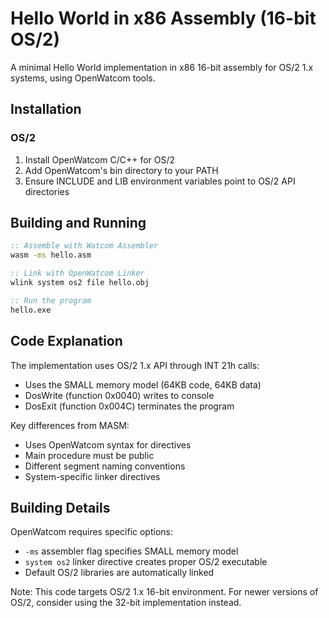 # Hello World in x86 Assembly (16-bit OS/2)

A minimal Hello World implementation in x86 16-bit assembly for OS/2 1.x systems, using OpenWatcom tools.

## Installation

### OS/2
1. Install OpenWatcom C/C++ for OS/2
2. Add OpenWatcom's bin directory to your PATH
3. Ensure INCLUDE and LIB environment variables point to OS/2 API directories

## Building and Running

```cmd
:: Assemble with Watcom Assembler
wasm -ms hello.asm

:: Link with OpenWatcom Linker
wlink system os2 file hello.obj

:: Run the program
hello.exe
```

## Code Explanation

The implementation uses OS/2 1.x API through INT 21h calls:
- Uses the SMALL memory model (64KB code, 64KB data)
- DosWrite (function 0x0040) writes to console
- DosExit (function 0x004C) terminates the program

Key differences from MASM:
- Uses OpenWatcom syntax for directives
- Main procedure must be public
- Different segment naming conventions
- System-specific linker directives

## Building Details

OpenWatcom requires specific options:
- `-ms` assembler flag specifies SMALL memory model
- `system os2` linker directive creates proper OS/2 executable
- Default OS/2 libraries are automatically linked

Note: This code targets OS/2 1.x 16-bit environment. For newer versions of OS/2, consider using the 32-bit implementation instead.
